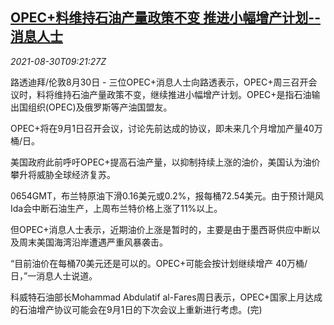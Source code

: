 <!--1630315861000-->
[OPEC+料维持石油产量政策不变 推进小幅增产计划--消息人士](https://cn.reuters.com/article/opec-plus-oil-production-0830-idCNKBS2FV0L6)
------

<div><i>2021-08-30T09:21:27Z</i></div><p>路透迪拜/伦敦8月30日 - 三位OPEC+消息人士向路透表示，OPEC+周三召开会议时，料将维持石油产量政策不变，继续推进小幅增产计划。OPEC+是指石油输出国组织(OPEC)及俄罗斯等产油国盟友。</p><p>OPEC+将在9月1日召开会议，讨论先前达成的协议，即未来几个月增加产量40万桶/日。</p><p>美国政府此前呼吁OPEC+提高石油产量，以抑制持续上涨的油价，美国认为油价攀升将威胁全球经济复苏。</p><p>0654GMT，布兰特原油下滑0.16美元或0.2%，报每桶72.54美元。由于预计飓风Ida会中断石油生产，上周布兰特价格上涨了11%以上。</p><p>但OPEC+消息人士表示，近期油价上涨是暂时的，主要是由于墨西哥供应中断以及周末美国海湾沿岸遭遇严重风暴袭击。</p><p>“目前油价在每桶70美元还是可以的。OPEC+可能会按计划继续增产 40万桶/日，”一消息人士说道。</p><p>科威特石油部长Mohammad Abdulatif al-Fares周日表示，OPEC+国家上月达成的石油增产协议可能会在9月1日的下次会议上重新进行考虑。(完)</p>
